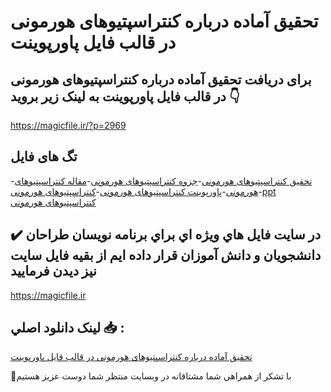 # تحقیق آماده درباره کنتراسپتیوهای هورمونی در قالب فایل پاورپوینت

## برای دریافت تحقیق آماده درباره کنتراسپتیوهای هورمونی در قالب فایل پاورپوینت به لینک زیر بروید 👇

https://magicfile.ir/?p=2969

## تگ های فایل

-[تحقیق کنتراسپتیوهای هورمونی](https://magicfile.ir/product/%d8%aa%d8%ad%d9%82%db%8c%d9%82-%d8%a2%d9%85%d8%a7%d8%af%d9%87-%da%a9%d9%86%d8%aa%d8%b1%d8%a7%d8%b3%d9%be%d8%aa%db%8c%d9%88%d9%87%d8%a7%db%8c-%d9%87%d9%88%d8%b1%d9%85%d9%88%d9%86%db%8c-%d8%af%d8%b1-%d9%82%d8%a7%d9%84%d8%a8-%d9%81%d8%a7%db%8c%d9%84-%d9%be%d8%a7%d9%88%d8%b1%d9%be%d9%88%db%8c%d9%86%d8%aa/)-[جزوه کنتراسپتیوهای هورمونی](https://magicfile.ir/product/%d8%aa%d8%ad%d9%82%db%8c%d9%82-%d8%a2%d9%85%d8%a7%d8%af%d9%87-%da%a9%d9%86%d8%aa%d8%b1%d8%a7%d8%b3%d9%be%d8%aa%db%8c%d9%88%d9%87%d8%a7%db%8c-%d9%87%d9%88%d8%b1%d9%85%d9%88%d9%86%db%8c-%d8%af%d8%b1-%d9%82%d8%a7%d9%84%d8%a8-%d9%81%d8%a7%db%8c%d9%84-%d9%be%d8%a7%d9%88%d8%b1%d9%be%d9%88%db%8c%d9%86%d8%aa/)-[مقاله کنتراسپتیوهای هورمونی](https://magicfile.ir/product/%d8%aa%d8%ad%d9%82%db%8c%d9%82-%d8%a2%d9%85%d8%a7%d8%af%d9%87-%da%a9%d9%86%d8%aa%d8%b1%d8%a7%d8%b3%d9%be%d8%aa%db%8c%d9%88%d9%87%d8%a7%db%8c-%d9%87%d9%88%d8%b1%d9%85%d9%88%d9%86%db%8c-%d8%af%d8%b1-%d9%82%d8%a7%d9%84%d8%a8-%d9%81%d8%a7%db%8c%d9%84-%d9%be%d8%a7%d9%88%d8%b1%d9%be%d9%88%db%8c%d9%86%d8%aa/)-[پاورپوینت کنتراسپتیوهای هورمونی](https://magicfile.ir/product/%d8%aa%d8%ad%d9%82%db%8c%d9%82-%d8%a2%d9%85%d8%a7%d8%af%d9%87-%da%a9%d9%86%d8%aa%d8%b1%d8%a7%d8%b3%d9%be%d8%aa%db%8c%d9%88%d9%87%d8%a7%db%8c-%d9%87%d9%88%d8%b1%d9%85%d9%88%d9%86%db%8c-%d8%af%d8%b1-%d9%82%d8%a7%d9%84%d8%a8-%d9%81%d8%a7%db%8c%d9%84-%d9%be%d8%a7%d9%88%d8%b1%d9%be%d9%88%db%8c%d9%86%d8%aa/)-[کنتراسپتیوهای هورمونی](https://magicfile.ir/product/%d8%aa%d8%ad%d9%82%db%8c%d9%82-%d8%a2%d9%85%d8%a7%d8%af%d9%87-%da%a9%d9%86%d8%aa%d8%b1%d8%a7%d8%b3%d9%be%d8%aa%db%8c%d9%88%d9%87%d8%a7%db%8c-%d9%87%d9%88%d8%b1%d9%85%d9%88%d9%86%db%8c-%d8%af%d8%b1-%d9%82%d8%a7%d9%84%d8%a8-%d9%81%d8%a7%db%8c%d9%84-%d9%be%d8%a7%d9%88%d8%b1%d9%be%d9%88%db%8c%d9%86%d8%aa/)-[ppt کنتراسپتیوهای هورمونی](https://magicfile.ir/product/%d8%aa%d8%ad%d9%82%db%8c%d9%82-%d8%a2%d9%85%d8%a7%d8%af%d9%87-%da%a9%d9%86%d8%aa%d8%b1%d8%a7%d8%b3%d9%be%d8%aa%db%8c%d9%88%d9%87%d8%a7%db%8c-%d9%87%d9%88%d8%b1%d9%85%d9%88%d9%86%db%8c-%d8%af%d8%b1-%d9%82%d8%a7%d9%84%d8%a8-%d9%81%d8%a7%db%8c%d9%84-%d9%be%d8%a7%d9%88%d8%b1%d9%be%d9%88%db%8c%d9%86%d8%aa/)

## ✔️ در سايت فايل هاي ويژه اي براي برنامه نويسان طراحان دانشجويان و دانش آموزان قرار داده ايم از بقيه فايل سايت نيز ديدن فرماييد

https://magicfile.ir


## لينک دانلود اصلي 📥 :

[تحقیق آماده درباره کنتراسپتیوهای هورمونی در قالب فایل پاورپوینت](https://magicfile.ir/product/%d8%aa%d8%ad%d9%82%db%8c%d9%82-%d8%a2%d9%85%d8%a7%d8%af%d9%87-%da%a9%d9%86%d8%aa%d8%b1%d8%a7%d8%b3%d9%be%d8%aa%db%8c%d9%88%d9%87%d8%a7%db%8c-%d9%87%d9%88%d8%b1%d9%85%d9%88%d9%86%db%8c-%d8%af%d8%b1-%d9%82%d8%a7%d9%84%d8%a8-%d9%81%d8%a7%db%8c%d9%84-%d9%be%d8%a7%d9%88%d8%b1%d9%be%d9%88%db%8c%d9%86%d8%aa/) 


🙏با تشکر از همراهي شما مشتاقانه در وبسایت منتظر شما دوست عزیز هستیم

